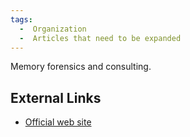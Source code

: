 ```yaml
---
tags:
  -  Organization
  -  Articles that need to be expanded
---
```

Memory forensics and consulting.

## External Links

- [Official web site](https://code.google.com/p/volatility/)

